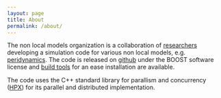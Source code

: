 ```yaml
---
layout: page
title: About
permalink: /about/
---
```


The non local models organization is a collaboration of [researchers](/team) developing a simulation code for various non local models, e.g. [peridynamics](https://en.wikipedia.org/wiki/Peridynamics). The code is released on [github](https://github.com/nonlocalmodels) under the BOOST software license and [build tools](https://github.com/nonlocalmodels/buildscripts) for an ease installation are available.

The code uses the C++ standard library for parallism and concurrency ([HPX](https://github.com/STEllAR-GROUP)) for its parallel and distributed implementation. 
